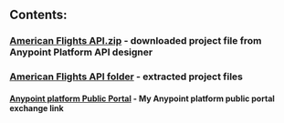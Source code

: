 ## Contents:

### [American Flights API.zip](https://github.com/PavithSudhirAP/Mulesoft-Internship-training/blob/main/Module3/American%20Flights%20API.zip) - downloaded project file from Anypoint Platform API designer

### [American Flights API folder](https://github.com/PavithSudhirAP/Mulesoft-Internship-training/tree/main/Module3/American%20Flights%20API) - extracted project files


#### [Anypoint platform Public Portal](https://anypoint.mulesoft.com/exchange/portals/njc-labs-6331/) - My Anypoint platform public portal exchange link
